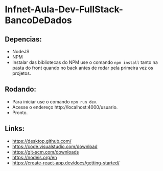 # Infnet-Aula-Dev-FullStack-BancoDeDados

## Depencias:
- NodeJS
- NPM
- Instalar das bibliotecas do NPM use o comando ```npm install``` tanto na pasta do front quando no back antes de rodar pela primeira vez os projetos.

## Rodando:
- Para iniciar use o comando ```npm run dev```.
- Acesse o endereço http://localhost:4000/usuario.
- Pronto.

## Links:
- https://desktop.github.com/
- https://code.visualstudio.com/download
- https://git-scm.com/downloads
- https://nodejs.org/en
- https://create-react-app.dev/docs/getting-started/

